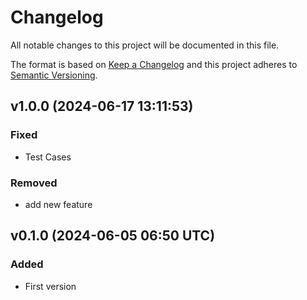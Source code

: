 # Changelog
All notable changes to this project will be documented in this file.

The format is based on [Keep a Changelog](http://keepachangelog.com/)
and this project adheres to [Semantic Versioning](http://semver.org/).

## v1.0.0 (2024-06-17 13:11:53)
### Fixed
- Test Cases 

### Removed
- add new feature

## v0.1.0 (2024-06-05 06:50 UTC)
### Added
- First version